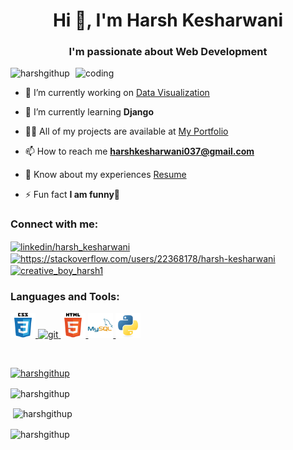 <h1 align="center">Hi 👋, I'm Harsh Kesharwani</h1>
<h3 align="center">I'm passionate about Web Development</h3>

<img align="right" alt="coding" width="400" src="https://static.wixstatic.com/media/bbe642_62414e50bef34ce28db1afabf55f17ec~mv2.gif">

<p aign="left"><img src="https://komarev.com/ghpvc/?username=harshgithup&label=Profile%20views&color=0e75b6&style=flat" alt="harshgithup"/></p>

- 🔭 I’m currently working on [Data Visualization](https://github.com/harshgithup/data_visualization_by_harsh)

- 🌱 I’m currently learning **Django**

- 👨‍💻 All of my projects are available at [My Portfolio](https://harshgithup.github.io/My-Portfolio/)

- 📫 How to reach me **harshkesharwani037@gmail.com**

- 📄 Know about my experiences [Resume](https://harshgithup.github.io/My-Portfolio/assets/Harsh_Kesharwni_Resume.pdf)

- ⚡ Fun fact **I am funny🤣**

<h3 align="left">Connect with me:</h3>
<p align="left">
<a href="https://linkedin.com/in/linkedin/harsh_kesharwani" target="blank"><img align="center" src="https://raw.githubusercontent.com/rahuldkjain/github-profile-readme-generator/master/src/images/icons/Social/linked-in-alt.svg" alt="linkedin/harsh_kesharwani" height="30" width="40" /></a>
<a href="https://stackoverflow.com/users/https://stackoverflow.com/users/22368178/harsh-kesharwani" target="blank"><img align="center" src="https://raw.githubusercontent.com/rahuldkjain/github-profile-readme-generator/master/src/images/icons/Social/stack-overflow.svg" alt="https://stackoverflow.com/users/22368178/harsh-kesharwani" height="30" width="40" /></a>
<a href="https://instagram.com/creative_boy_harsh1" target="blank"><img align="center" src="https://raw.githubusercontent.com/rahuldkjain/github-profile-readme-generator/master/src/images/icons/Social/instagram.svg" alt="creative_boy_harsh1" height="30" width="40" /></a>
</p>

<h3 align="left">Languages and Tools:</h3>
<p align="left"> <a href="https://www.w3schools.com/css/" target="_blank" rel="noreferrer"> <img src="https://raw.githubusercontent.com/devicons/devicon/master/icons/css3/css3-original-wordmark.svg" alt="css3" width="40" height="40"/> </a> <a href="https://git-scm.com/" target="_blank" rel="noreferrer"> <img src="https://www.vectorlogo.zone/logos/git-scm/git-scm-icon.svg" alt="git" width="40" height="40"/> </a> <a href="https://www.w3.org/html/" target="_blank" rel="noreferrer"> <img src="https://raw.githubusercontent.com/devicons/devicon/master/icons/html5/html5-original-wordmark.svg" alt="html5" width="40" height="40"/> </a> <a href="https://www.mysql.com/" target="_blank" rel="noreferrer"> <img src="https://raw.githubusercontent.com/devicons/devicon/master/icons/mysql/mysql-original-wordmark.svg" alt="mysql" width="40" height="40"/> </a> <a href="https://www.python.org" target="_blank" rel="noreferrer"> <img src="https://raw.githubusercontent.com/devicons/devicon/master/icons/python/python-original.svg" alt="python" width="40" height="40"/> </a> </p>
<br>
<p align="left"> <a href="https://github.com/ryo-ma/github-profile-trophy"><img src="https://github-profile-trophy.vercel.app/?username=harshgithup" alt="harshgithup" /></a> </p>

<p><img align="center" src="https://github-readme-stats.vercel.app/api/top-langs?username=harshgithup&show_icons=true&locale=en&layout=compact" alt="harshgithup" /></p>

<p>&nbsp;<img align="center" src="https://github-readme-stats.vercel.app/api?username=harshgithup&show_icons=true&locale=en" alt="harshgithup" /></p>

<p><img align="center" src="https://github-readme-streak-stats.herokuapp.com/?user=harshgithup&" alt="harshgithup" /></p>
